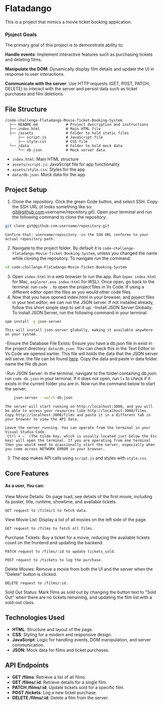 # Flatadango

This is a project that mimics a movie ticket booking application.

### Pjoject Goals
The primary goal of this project is to demonstrate ability to:

**Handle events**: Implement interactive features such as purchasing tickets and deleting films.

**Manipulate the DOM**: Dynamically display film details and update the UI in response to user interactions.

**Communicate with the server**: Use HTTP requests (GET, POST, PATCH, DELETE) to interact with the server and persist data such as ticket purchases and film deletions.

## File Structure
```
/code-challenge-Flatadango-Movie-Ticket-Booking-System
  ├── README.md             # Project description and instructions
  ├── index.html            # Main HTML file
  ├── /assets               # Folder to hold static files
      ├── script.js         # JavaScript file
      ├── style.css         # CSS file
  └── /data                 # Folder to hold mock data
      └── db.json           # Mock server data

```

- `index.html`: Main HTML structure
- `assets/script.js`: JavaScript file for app functionality
- `assets/style.css`: Styles for the app
- `data/db.json`: Mock data for the app

## Project Setup

1. Clone the repository. 
    Click the green Code button, and select SSH.
    Copy the SSH URL (it looks something like so: git@github.com:username/repository.git).
    Open your terminal and run the following command to clone the repository:

```bash
git clone git@github.com:username/repository.git
```
    Confirm that: username/repository -in the SSH URL conforms to your actual repository path.
2. Navigate to the project folder. By default it is `code-challenge-Flatadango-Movie-Ticket-Booking-System`, unless you changed the name while cloning the repository.
    To navigate run the command:
```bash
cd code-challenge-Flatadango-Movie-Ticket-Booking-System
```
3. Open `index.html` in a web browser to run the app.
    Run (`open index.html` for Mac, `explorer.exe index.html` for WSL).
    Once open, go back to the terminal. run `code .` to open the project files in Vs Code. If using a different editor open the files as you would other code files.
3. Now that you have opened index.html in your browser, and pjoject files in your text editor, we can run the JSON server. If not installed already, follow this short simple step to set it up:
   -Install JSON Server Globally:
    To install JSON Server, run the following command in your terminal:
```bash
npm install -g json-server
```
    This will install json-server globally, making it available anywhere on your system.

   -Ensure the Database File Exists:
    Ensure you have a db.json file in exist in the project directory: `data/db.json`. You can check this in the Text Editor or Vs Code we opened earlier. This file will holds the data that the JSON server will serve. the file can be found [here](#https://docs.google.com/document/d/1KKqnHX4woJXQD1DSARTOcFD66uniLy0qwJFoHmmQDbA/edit?tab=t.0). 
    Copy the data and paste in data folder. name the file db.json 

   -Run JSON Server:
    In the terminal, navigate to the folder containing db.json. run `code db.json` in your terminal. If it does not open, run `ls` to check if it exists in the current folder you are in.
    Now run the command below to start the server;
```bash
    json-server --watch db.json
```
    The server will start running on http://localhost:3000, and you will be able to access your resources like http://localhost:3000/films.
    Copy http://localhost:3000/films and paste it in a different tab in your browser to view the API data.

    Leave the server running. You can operate from the terminal in your Visual Studio Code. 
    `Ctrl + ~` (The tilde key, which is usually located just below the Esc key) will open the terminal. If you are operating from one terminal then you would need to ocassionally start the server, especially when you come across NETWORK ERROR in your browser. 

3. The app makes API calls using `script.js` and styles with `style.css`.

## Core Features 
#### As a user, You can:
View Movie Details: On page load, see details of the first movie, including its poster, title, runtime, showtime, and available tickets.

    GET request to /films/1 to fetch data.

View Movie List: Display a list of all movies on the left side of the page.

    GET request to /films to fetch all films.

Purchase Tickets: Buy a ticket for a movie, reducing the available tickets count on the frontend and updating the backend.

    PATCH request to /films/:id to update tickets_sold.

    POST request to /tickets to log the purchase.

Delete Movies: Remove a movie from both the UI and the server when the "Delete" button is clicked.

    DELETE request to /films/:id.

Sold Out Status: Mark films as sold out by changing the button text to "Sold Out" when there are no tickets remaining, and updating the film list with a sold-out class.


## **Technologies Used**
- **HTML**: Structure and layout of the page.
- **CSS**: Styling for a modern and responsive design.
- **JavaScript**: Logic for handling events, DOM manipulation, and server communication.
- **JSON**: Mock data for films and ticket purchases.

## **API Endpoints**
- **GET /films**: Retrieve a list of all films.
- **GET /films/:id**: Retrieve details for a single film.
- **PATCH /films/:id**: Update tickets sold for a specific film.
- **POST /tickets**: Log a new ticket purchase.
- **DELETE /films/:id**: Delete a film from the server.

